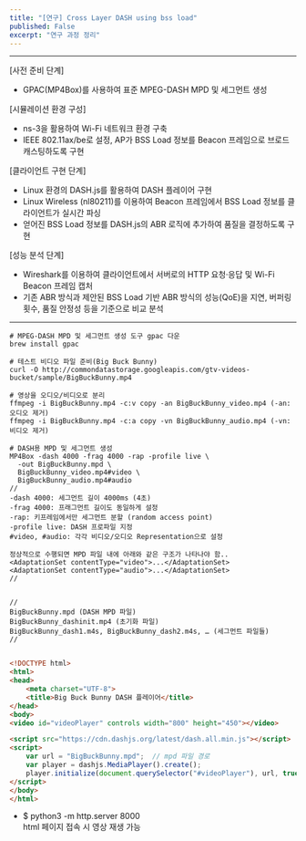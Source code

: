 ```yaml
---
title: "[연구] Cross Layer DASH using bss load"
published: False
excerpt: "연구 과정 정리"
---
```


---
[사전 준비 단계]
- GPAC(MP4Box)를 사용하여 표준 MPEG-DASH MPD 및 세그먼트 생성

[시뮬레이션 환경 구성]
- ns-3을 활용하여 Wi-Fi 네트워크 환경 구축
- IEEE 802.11ax/be로 설정, AP가 BSS Load 정보를 Beacon 프레임으로 브로드캐스팅하도록 구현

[클라이언트 구현 단계]
- Linux 환경의 DASH.js를 활용하여 DASH 플레이어 구현
- Linux Wireless (nl80211)를 이용하여 Beacon 프레임에서 BSS Load 정보를 클라이언트가 실시간 파싱
- 얻어진 BSS Load 정보를 DASH.js의 ABR 로직에 추가하여 품질을 결정하도록 구현

[성능 분석 단계]
- Wireshark를 이용하여 클라이언트에서 서버로의 HTTP 요청·응답 및 Wi-Fi Beacon 프레임 캡처
- 기존 ABR 방식과 제안된 BSS Load 기반 ABR 방식의 성능(QoE)을 지연, 버퍼링 횟수, 품질 안정성 등을 기준으로 비교 분석


---

```terminal
# MPEG-DASH MPD 및 세그먼트 생성 도구 gpac 다운
brew install gpac

# 테스트 비디오 파일 준비(Big Buck Bunny)
curl -O http://commondatastorage.googleapis.com/gtv-videos-bucket/sample/BigBuckBunny.mp4

# 영상을 오디오/비디오로 분리
ffmpeg -i BigBuckBunny.mp4 -c:v copy -an BigBuckBunny_video.mp4 (-an: 오디오 제거)
ffmpeg -i BigBuckBunny.mp4 -c:a copy -vn BigBuckBunny_audio.mp4 (-vn: 비디오 제거)

# DASH용 MPD 및 세그먼트 생성
MP4Box -dash 4000 -frag 4000 -rap -profile live \
  -out BigBuckBunny.mpd \
  BigBuckBunny_video.mp4#video \
  BigBuckBunny_audio.mp4#audio
//
-dash 4000: 세그먼트 길이 4000ms (4초)
-frag 4000: 프래그먼트 길이도 동일하게 설정
-rap: 키프레임에서만 세그먼트 분할 (random access point)
-profile live: DASH 프로파일 지정
#video, #audio: 각각 비디오/오디오 Representation으로 설정 

정상적으로 수행되면 MPD 파일 내에 아래와 같은 구조가 나타나야 함..
<AdaptationSet contentType="video">...</AdaptationSet>
<AdaptationSet contentType="audio">...</AdaptationSet>
//


//
BigBuckBunny.mpd (DASH MPD 파일)
BigBuckBunny_dashinit.mp4 (초기화 파일)
BigBuckBunny_dash1.m4s, BigBuckBunny_dash2.m4s, … (세그먼트 파일들)
//


```

```html
<!DOCTYPE html>
<html>
<head>
    <meta charset="UTF-8">
    <title>Big Buck Bunny DASH 플레이어</title>
</head>
<body>
<video id="videoPlayer" controls width="800" height="450"></video>

<script src="https://cdn.dashjs.org/latest/dash.all.min.js"></script>
<script>
    var url = "BigBuckBunny.mpd";  // mpd 파일 경로
    var player = dashjs.MediaPlayer().create();
    player.initialize(document.querySelector("#videoPlayer"), url, true);
</script>
</body>
</html>
```

* $ python3 -m http.server 8000  
html 페이지 접속 시 영상 재생 가능

